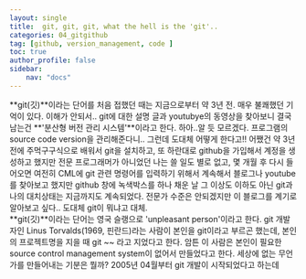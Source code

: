 ```yaml
---
layout: single
title:  git, git, git, what the hell is the 'git'..
categories: 04_gitgithub
tag: [github, version_management, code ]
toc: true
author_profile: false
sidebar:
    nav: "docs"
---
```


**git(깃)**이라는 단어를 처음 접했던 때는 지금으로부터 약 3년 전. 매우 불쾌했던 기억이 있다. 이해가 안되서.. git에 대한 설명 글과 youtubye의 동영상을 찾아보니 결국 남는건 **'분산형 버전 관리 시스템'**이라고 한다. 하아..알 듯 모르겠다. 프로그램의 source code version을 관리해준다니.. 그런데 도대체 어떻게 한다고!! 어쨌건 약 3년 전에 주먹구구식으로 배워서 git을 설치하고, 또 하란대로 github을 가입해서 계정을 생성하고 했지만 전문 프로그래머가 아니었던 나는 쓸 일도 별로 없고, 몇 개월 후 다시 들어오면 여전히 CML에 git 관련 명령어를 입력하기 위해서 계속해서 블로그나 youtube를 찾아보고 했지만 github 창에 녹색박스를 하나 채운 날 그 이상도 이하도 아닌 git과 나의 대치상태는 지금까지도 계속되었다. 전문가 수준은 안되겠지만 이 블로그를 계기로 알아보고 싶다.. 도대체 git이 뭐냐고 대체.<br>
**git(깃)**이라는 단어는 영국 슬랭으로 'unpleasant person'이라고 한다. git 개발자인 Linus Torvalds(1969, 핀란드)라는 사람이 본인을 git이라고 부르곤 했는데, 본인의 프로젝트명을 지을 때 git ~~ 라고 지었다고 한다. 암튼 이 사람은 본인이 필요한 source control management system이 없어서 만들었다고 한다. 세상에 없는 무언가를 만들어내는 기분은 뭘까? 2005년 04월부터 git 개발이 시작되었다고 하는데
 
